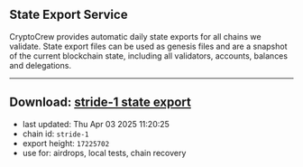 ## State Export Service
CryptoCrew provides automatic daily state exports for all chains we validate. State export files can be used as genesis files and are a snapshot of the current blockchain state, including all validators, accounts, balances and delegations.

---
**Download: [stride-1 state export](https://dl-eu2.ccvalidators.com/SERVICE/stride/stride-1_export_17225702.json)**
---

- last updated: Thu Apr 03 2025 11:20:25
- chain id: `stride-1`
- export height: `17225702`
- use for: airdrops, local tests, chain recovery
